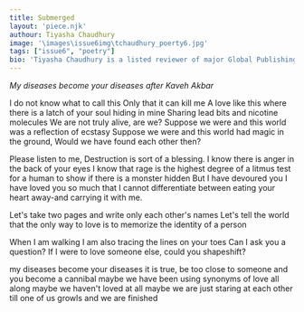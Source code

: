```yaml
---
title: Submerged
layout: 'piece.njk'
authour: Tiyasha Chaudhury
image: '\images\issue6img\tchaudhury_poerty6.jpg'
tags: ["issue6", "poetry"]
bio: 'Tiyasha Chaudhury is a listed reviewer of major Global Publishing houses. An ardent reader of poetry; exploring Russian and German literature with peak interest. Two of her extended reviews have been published in the October Issue and March Issue of Kloud Nine Magazine whose chief editor is Ruskin Bond. She can be reached at @tiyashachaudhuryreads on Instagram.'
---
```


*My diseases become your diseases*
*after Kaveh Akbar*

I do not know what to call this
Only that it can kill me
A love like this where there is a latch of your soul hiding in mine
Sharing lead bits and nicotine molecules
We are not truly alive, are we?
Suppose we were and this world was a
reflection of ecstasy
Suppose we were and this world had magic in the ground,
Would we have found each other then?

Please listen to me,
Destruction is sort of a blessing.
I know there is anger in the back of your eyes
I know that rage is the highest degree of a litmus test for a human to show if there is a monster hidden
But I have devoured you
I have loved you so much that I cannot differentiate between eating your heart away-and carrying it with me.

Let's take two pages and write only each other's names
Let's tell the world that the only way to love is to memorize the identity of a person

When I am walking I am also tracing the lines on your toes
Can I ask you a question?
If I were to love someone else, could you shapeshift?

my diseases become your diseases
it is true, be too close to someone and you become a cannibal
maybe we have been using synonyms of love all along
maybe we haven't loved at all
maybe we are just staring at each other
till one of us growls and we are finished